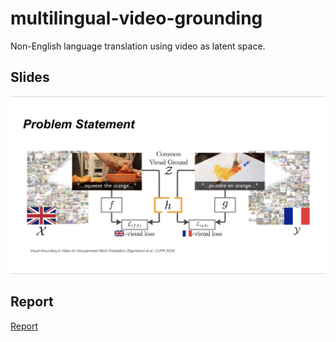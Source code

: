 # multilingual-video-grounding
Non-English language translation using video as latent space.

## Slides
[![Slides](https://github.com/kruthvik007/multilingual-video-grounding/blob/main/mvg_problem_statement.png)](https://github.com/kruthvik007/multilingual-video-grounding/blob/main/mvg_slides.pdf)

## Report
[Report](https://github.com/kruthvik007/multilingual-video-grounding/blob/main/Multilingual%20Video%20Grounding%20Report.pdf)
